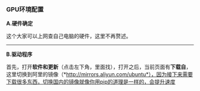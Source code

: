 ### GPU环境配置


**A.硬件确定**

这个大家可以上网查自己电脑的硬件，这里不再赘述。
****
**B.驱动程序**

首先，打开**软件和更新**（点击左下角，里面找），打开之后，当前页面有**下载自**，这里切换到阿里的镜像（*http://mirrors.aliyun.com/ubuntu*），因为接下来需要下载很多东西，切换国内的镜像就像你用pip的道理是一样的，会提升速度